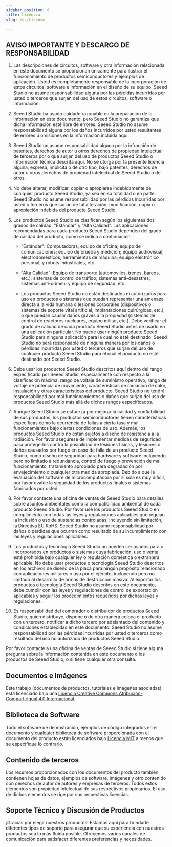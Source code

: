 ```yaml
---
sidebar_position: 6
title: Licencia
slug: /es/License

---
```


## **AVISO IMPORTANTE Y DESCARGO DE RESPONSABILIDAD**

1. Las descripciones de circuitos, software y otra información relacionada en este documento se proporcionan únicamente para ilustrar el funcionamiento de productos semiconductores y ejemplos de aplicación. Usted es completamente responsable de la incorporación de estos circuitos, software e información en el diseño de su equipo. Seeed Studio no asume responsabilidad alguna por las pérdidas incurridas por usted o terceros que surjan del uso de estos circuitos, software o información.

2. Seeed Studio ha usado cuidado razonable en la preparación de la información en este documento, pero Seeed Studio no garantiza que dicha información esté libre de errores. Seeed Studio no asume responsabilidad alguna por los daños incurridos por usted resultantes de errores u omisiones en la información incluida aquí.

3. Seeed Studio no asume responsabilidad alguna por la infracción de patentes, derechos de autor u otros derechos de propiedad intelectual de terceros por o que surjan del uso de productos Seeed Studio o información técnica descrita aquí. No se otorga por la presente licencia alguna, expresa, implícita o de otro tipo, bajo patentes, derechos de autor u otros derechos de propiedad intelectual de Seeed Studio o de otros.

4. No debe alterar, modificar, copiar o apropiarse indebidamente de cualquier producto Seeed Studio, ya sea en su totalidad o en parte. Seeed Studio no asume responsabilidad por las pérdidas incurridas por usted o terceros que surjan de tal alteración, modificación, copia o apropiación indebida del producto Seeed Studio.

5. Los productos Seeed Studio se clasifican según los siguientes dos grados de calidad: &quot;Estándar&quot; y &quot;Alta Calidad&quot;. Las aplicaciones recomendadas para cada producto Seeed Studio dependen del grado de calidad del producto, como se indica a continuación.

    - &quot;Estándar&quot;: Computadoras; equipo de oficina; equipo de comunicaciones; equipo de prueba y medición; equipo audiovisual; electrodomésticos; herramientas de máquina; equipo electrónico personal; y robots industriales, etc.

    - &quot;Alta Calidad&quot;: Equipo de transporte (automóviles, trenes, barcos, etc.); sistemas de control de tráfico; sistemas anti-desastres; sistemas anti-crimen; y equipo de seguridad, etc.

    - Los productos Seeed Studio no están destinados ni autorizados para uso en productos o sistemas que puedan representar una amenaza directa a la vida humana o lesiones corporales (dispositivos o sistemas de soporte vital artificial, implantaciones quirúrgicas, etc.), o que puedan causar daños graves a la propiedad (sistemas de control de reactores nucleares, equipo militar, etc.). Debe verificar el grado de calidad de cada producto Seeed Studio antes de usarlo en una aplicación particular. No puede usar ningún producto Seeed Studio para ninguna aplicación para la cual no esté destinado. Seeed Studio no será responsable de ninguna manera por los daños o pérdidas incurridas por usted o terceros que surjan del uso de cualquier producto Seeed Studio para el cual el producto no esté destinado por Seeed Studio.

7. Debe usar los productos Seeed Studio descritos aquí dentro del rango especificado por Seeed Studio, especialmente con respecto a la clasificación máxima, rango de voltaje de suministro operativo, rango de voltaje de potencia de movimiento, características de radiación de calor, instalación y otras características del producto. Seeed Studio no tendrá responsabilidad por mal funcionamientos o daños que surjan del uso de productos Seeed Studio más allá de dichos rangos especificados.

8. Aunque Seeed Studio se esfuerza por mejorar la calidad y confiabilidad de sus productos, los productos semiconductores tienen características específicas como la ocurrencia de fallas a cierta tasa y mal funcionamientos bajo ciertas condiciones de uso. Además, los productos Seeed Studio no están sujetos a diseño de resistencia a la radiación. Por favor asegúrese de implementar medidas de seguridad para protegerlos contra la posibilidad de lesiones físicas, y lesiones o daños causados por fuego en caso de falla de un producto Seeed Studio, como diseño de seguridad para hardware y software incluyendo pero no limitado a redundancia, control de fuego y prevención de mal funcionamiento, tratamiento apropiado para degradación por envejecimiento o cualquier otra medida apropiada. Debido a que la evaluación del software de microcomputadora por sí sola es muy difícil, por favor evalúe la seguridad de los productos finales o sistemas fabricados por usted.

9. Por favor contacte una oficina de ventas de Seeed Studio para detalles sobre asuntos ambientales como la compatibilidad ambiental de cada producto Seeed Studio. Por favor use los productos Seeed Studio en cumplimiento con todas las leyes y regulaciones aplicables que regulan la inclusión o uso de sustancias controladas, incluyendo sin limitación, la Directiva EU RoHS. Seeed Studio no asume responsabilidad por daños o pérdidas que ocurran como resultado de su incumplimiento con las leyes y regulaciones aplicables.

9. Los productos y tecnología Seeed Studio no pueden ser usados para o incorporados en productos o sistemas cuya fabricación, uso o venta esté prohibida bajo cualquier ley o regulación doméstica o extranjera aplicable. No debe usar productos o tecnología Seeed Studio descritos en los archivos de diseño de la placa para ningún propósito relacionado con aplicaciones militares o uso por el ejército, incluyendo pero no limitado al desarrollo de armas de destrucción masiva. Al exportar los productos o tecnología Seeed Studio descritos en este documento, debe cumplir con las leyes y regulaciones de control de exportación aplicables y seguir los procedimientos requeridos por dichas leyes y regulaciones.

10. Es responsabilidad del comprador o distribuidor de productos Seeed Studio, quien distribuye, dispone o de otra manera coloca el producto con un tercero, notificar a dicho tercero por adelantado del contenido y condiciones establecidas en este documento. Seeed Studio no asume responsabilidad por las pérdidas incurridas por usted o terceros como resultado del uso no autorizado de productos Seeed Studio.

Por favor contacte a una oficina de ventas de Seeed Studio si tiene alguna pregunta sobre la información contenida en este documento o los productos de Seeed Studio, o si tiene cualquier otra consulta.

## Documentos e Imágenes

Este trabajo (documentos de productos, tutoriales e imágenes asociadas) está licenciado bajo una <a rel="license" href="http://creativecommons.org/licenses/by-sa/4.0/">Licencia Creative Commons Atribución-CompartirIgual 4.0 Internacional</a>. <a rel="license" href="http://creativecommons.org/licenses/by-sa/4.0/"> </a>

## Biblioteca de Software

Todo el software de demostración, ejemplos de código integrados en el documento y cualquier biblioteca de software proporcionada con el documento del producto están licenciados bajo [Licencia MIT](https://files.seeedstudio.com/wiki/common/MIT_LICENSE "MIT LICENSE") a menos que se especifique lo contrario.

## Contenido de terceros

Los recursos proporcionados con los documentos del producto también contienen hojas de datos, ejemplos de software, imágenes y otro contenido con derechos de autor de autores y empresas de terceros. Todos estos elementos son propiedad intelectual de sus respectivos propietarios. El uso de dichos elementos se rige por sus respectivas licencias.

## Soporte Técnico y Discusión de Productos

¡Gracias por elegir nuestros productos! Estamos aquí para brindarle diferentes tipos de soporte para asegurar que su experiencia con nuestros productos sea lo más fluida posible. Ofrecemos varios canales de comunicación para satisfacer diferentes preferencias y necesidades.

<div class="button_tech_support_container">
<a href="https://forum.seeedstudio.com/" class="button_forum"></a>
<a href="https://www.seeedstudio.com/contacts" class="button_email"></a>
</div>

<div class="button_tech_support_container">
<a href="https://discord.gg/eWkprNDMU7" class="button_discord"></a>
<a href="https://github.com/Seeed-Studio/wiki-documents/discussions/69" class="button_discussion"></a>
</div>
